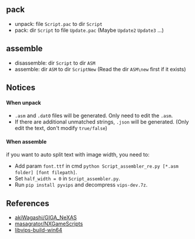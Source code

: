 ## pack
- unpack: file `Script.pac` to dir `Script`
- pack: dir `Script` to file `Update.pac` (Maybe `Update2` `Update3` ...)

## assemble
- disassemble: dir `Script` to dir `ASM`
- assemble: dir `ASM` to dir `ScriptNew` (Read the dir `ASM\new` first if it exists)

## Notices
#### When unpack
- `.asm` and `.dat0` files will be generated. Only need to edit the `.asm`.
- If there are additional unmatched strings, `.json` will be generated. (Only edit the text, don't modify `true/false`)

#### When assemble
if you want to auto split text with image width, you need to:
- Add param `font.ttf` in cmd `python Script_assembler_re.py [*.asm folder] [font filepath]`.
- Set `half_width = 0` in `Script_assembler.py`.
- Run `pip install pyvips` and decompress `vips-dev.7z`.

## References
- [akiWagashi/GIGA_NeXAS](https://github.com/akiWagashi/GIGA_NeXAS)
- [masagrator/NXGameScripts](https://github.com/masagrator/NXGameScripts/tree/main/Aonatsu%20Line)
- [libvips-build-win64](https://github.com/libvips/build-win64-mxe/releases)
